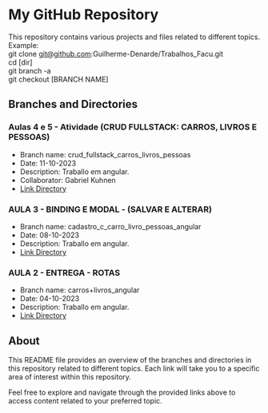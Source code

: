 # My GitHub Repository

This repository contains various projects and files related to different topics.\
Example:\
git clone git@github.com:Guilherme-Denarde/Trabalhos_Facu.git \
cd [dir]\
git branch -a\
git checkout [BRANCH NAME]

## Branches and Directories

### Aulas 4 e 5 - Atividade (CRUD FULLSTACK: CARROS, LIVROS E PESSOAS)  
- Branch name: crud_fullstack_carros_livros_pessoas 
- Date: 11-10-2023
- Description: Traballo em angular.
- Collaborator: Gabriel Kuhnen
- [Link Directory](https://github.com/Guilherme-Denarde/Trabalhos_Facu/tree/crud_fullstack_carros_livros_pessoas)

### AULA 3 - BINDING E MODAL - (SALVAR E ALTERAR) 
- Branch name: cadastro_c_carro_livro_pessoas_angular
- Date: 08-10-2023
- Description: Traballo em angular.
- [Link Directory](https://github.com/Guilherme-Denarde/Trabalhos_Facu/tree/cadastro_c_carro_livro_pessoas_angular)

### AULA 2 - ENTREGA - ROTAS  
- Branch name: carros+livros_angular
- Date: 04-10-2023
- Description: Traballo em angular.
- [Link Directory](https://github.com/Guilherme-Denarde/Trabalhos_Facu/tree/carros+livros_angular)
  
## About

This README file provides an overview of the branches and directories in this repository related to different topics. Each link will take you to a specific area of interest within this repository.

Feel free to explore and navigate through the provided links above to access content related to your preferred topic.
